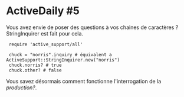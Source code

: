 # ActiveDaily #5

Vous avez envie de poser des questions à vos chaines de caractères ? StringInquirer est fait pour cela.

     require 'active_support/all'

     chuck = "norris".inquiry # équivalent a ActiveSupport::StringInquirer.new("norris")
     chuck.norris? # true
     chuck.other? # false

Vous savez désormais comment fonctionne l'interrogation de la *production?*.
